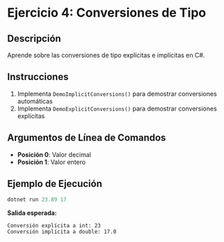 # Ejercicio 4: Conversiones de Tipo

## Descripción
Aprende sobre las conversiones de tipo explícitas e implícitas en C#.

## Instrucciones
1. Implementa `DemoImplicitConversions()` para demostrar conversiones automáticas
2. Implementa `DemoExplicitConversions()` para demostrar conversiones explícitas

## Argumentos de Línea de Comandos
- **Posición 0**: Valor decimal
- **Posición 1**: Valor entero

## Ejemplo de Ejecución

```powershell
dotnet run 23.89 17
```
**Salida esperada:**
```
Conversión explícita a int: 23
Conversión implícita a double: 17.0
```
